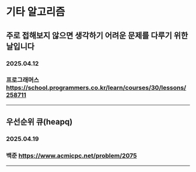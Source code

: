 # 기타 알고리즘
## 주로 접해보지 않으면 생각하기 어려운 문제를 다루기 위한 날입니다
### 2025.04.12
### 프로그래머스 https://school.programmers.co.kr/learn/courses/30/lessons/258711
---
## 우선순위 큐(heapq)
### 2025.04.19
### 백준 https://www.acmicpc.net/problem/2075
---
